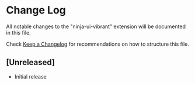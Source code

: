 # Change Log
All notable changes to the "ninja-ui-vibrant" extension will be documented in this file.

Check [Keep a Changelog](http://keepachangelog.com/) for recommendations on how to structure this file.

## [Unreleased]
- Initial release
